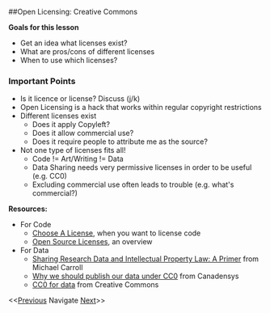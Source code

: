##Open Licensing: Creative Commons

**Goals for this lesson**

* Get an idea what licenses exist?
* What are pros/cons of different licenses
* When to use which licenses?

### Important Points
* Is it licence or license? Discuss (j/k)
* Open Licensing is a hack that works within regular copyright restrictions
* Different licenses exist
  * Does it apply Copyleft?
  * Does it allow commercial use?
  * Does it require people to attribute me as the source?
* Not one type of licenses fits all!
  * Code != Art/Writing != Data
  * Data Sharing needs very permissive licenses in order to be useful (e.g. CC0)
  * Excluding commercial use often leads to trouble (e.g. what's commercial?)



**Resources:**

* For Code
  * [Choose A License](http://choosealicense.com/), when you want to license code
  * [Open Source Licenses](https://opensource.org/licenses), an overview
* For Data
  * [Sharing Research Data and Intellectual Property Law: A Primer](http://journals.plos.org/plosbiology/article?id=10.1371/journal.pbio.1002235) from Michael Carroll
  * [Why we should publish our data under CC0](http://www.canadensys.net/2012/why-we-should-publish-our-data-under-cc0) from Canadensys
  * [CC0 for data](https://wiki.creativecommons.org/wiki/CC0_use_for_data) from Creative Commons

<<[Previous](https://github.com/cbahlai/OSRR_course/blob/master/08_intro_to_R.md)  Navigate [Next](https://github.com/cbahlai/OSRR_course/blob/master/10_projects_version_control_in_R.md)>>
